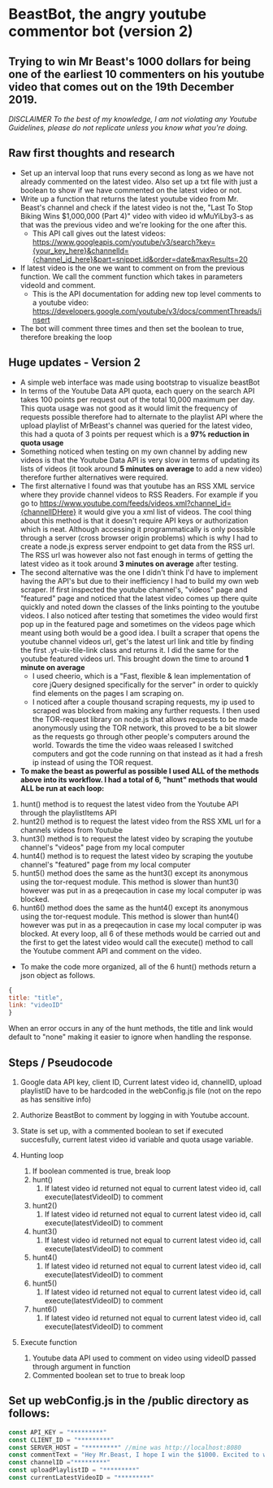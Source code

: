 # BeastBot, the angry youtube commentor bot (version 2)
## Trying to win Mr Beast's 1000 dollars for being one of the earliest 10 commenters on his youtube video that comes out on the 19th December 2019.

_*DISCLAIMER* To the best of my knowledge, I am not violating any Youtube Guidelines, please do not replicate unless you know what you're doing._

## Raw first thoughts and research
* Set up an interval loop that runs every second as long as we have not already commented on the latest video. Also set up a txt file with just a boolean to show if we have commented on the latest video or not.
* Write up a function that returns the latest youtube video from Mr. Beast's channel and check if the latest video is not the, "Last To Stop Biking Wins $1,000,000 (Part 4)" video with video id wMuYiLby3-s as that was the previous video and we're looking for the one after this.
  * This API call gives out the latest videos: https://www.googleapis.com/youtube/v3/search?key={your_key_here}&channelId={channel_id_here}&part=snippet,id&order=date&maxResults=20
* If latest video is the one we want to comment on from the previous function. We call the comment function which takes in parameters videoId and comment.
  * This is the API documentation for adding new top level comments to a youtube video:
https://developers.google.com/youtube/v3/docs/commentThreads/insert
* The bot will comment three times and then set the boolean to true, therefore breaking the loop

## Huge updates - Version 2
* A simple web interface was made using bootstrap to visualize beastBot
* In terms of the Youtube Data API quota, each query on the search API takes 100 points per request out of the total 10,000 maximum per day. This quota usage was not good as it would limit the frequency of requests possible therefore had to alternate to the playlist API where the upload playlist of MrBeast's channel was queried for the latest video, this had a quota of 3 points per request which is a **97% reduction in quota usage**
* Something noticed when testing on my own channel by adding new videos is that the Youtube Data API is very slow in terms of updating its lists of videos (it took around **5 minutes on average** to add a new video) therefore further alternatives were required.
* The first alternative I found was that youtube has an RSS XML service where they provide channel videos to RSS Readers. For example if you go to https://www.youtube.com/feeds/videos.xml?channel_id={channelIDHere} it would give you a xml list of videos. The cool thing about this method is that it doesn't require API keys or authorization which is neat. Although accessing it programmatically is only possible through a server (cross browser origin problems) which is why I had to create a node.js express server endpoint to get data from the RSS url. The RSS url was however also not fast enough in terms of getting the latest video as it took around **3 minutes on average** after testing.
* The second alternative was the one I didn't think I'd have to implement having the API's but due to their inefficiency I had to build my own web scraper. If first inspected the youtube channel's, "videos" page and "featured" page and noticed that the latest video comes up there quite quickly and noted down the classes of the links pointing to the youtube videos. I also noticed after testing that sometimes the video would first pop up in the featured page and sometimes on the videos page which meant using both would be a good idea. I built a scraper that opens the youtube channel videos url, get's the latest url link and title by finding the first .yt-uix-tile-link class and returns it. I did the same for the youtube featured videos url. This brought down the time to around **1 minute on average**
  * I used cheerio, which is a "Fast, flexible & lean implementation of core jQuery designed specifically for the server" in order to quickly find elements on the pages I am scraping on.
  * I noticed after a couple thousand scraping requests, my ip used to scraped was blocked from making any further requests. I then used the TOR-request library on node.js that allows requests to be made anonymously using the TOR network, this proved to be a bit slower as the requests go through other people's computers around the world. Towards the time the video waas released I switched computers and got the code running on that instead as it had a fresh ip instead of using the TOR request.
 * **To make the beast as powerful as possible I used ALL of the methods above into its workflow. I had a total of 6, "hunt" methods that would ALL be run at each loop:**
 1. hunt() method is to request the latest video from the Youtube API through the playlistItems API
 1. hunt2() method is to request the latest video from the RSS XML url for a channels videos from Youtube
 1. hunt3() method is to request the latest video by scraping the youtube channel's "videos" page from my local computer
 1. hunt4() method is to request the latest video by scraping the youtube channel's "featured" page from my local computer
 1. hunt5() method does the same as the hunt3() except its anonymous using the tor-request module. This method is slower than hunt3() however was put in as a preqecaution in case my local computer ip was blocked.
 1. hunt6() method does the same as the hunt4() except its anonymous using the tor-request module. This method is slower than hunt4() however was put in as a preqecaution in case my local computer ip was blocked.
 At every loop, all 6 of these methods would be carried out and the first to get the latest video would call the execute() method to call the Youtube comment API and comment on the video.
   * To make the code more organized, all of the 6 hunt() methods return a json object as follows.
 ```javascript
 {
 title: "title",
 link: "videoID"
 }
 ```
 When an error occurs in any of the hunt methods, the title and link would default to "none" making it easier to ignore when handling the response.




## Steps / Pseudocode
  1. Google data API key, client ID, Current latest video id, channelID, upload playlistID have to be hardcoded in the webConfig.js file (not on the repo as has sensitive info)
  1. Authorize BeastBot to comment by logging in with Youtube account.
  1. State is set up, with a commented boolean to set if executed succesfully, current latest video id variable and quota usage variable.
  1.  Hunting loop
      1. If boolean commented is true,  break loop
      1. hunt()
          1. If latest video id returned not equal to current latest video id, call execute(latestVideoID) to comment
      1. hunt2()
          1. If latest video id returned not equal to current latest video id, call execute(latestVideoID) to comment
      1. hunt3()
          1. If latest video id returned not equal to current latest video id, call execute(latestVideoID) to comment
      1. hunt4()
          1. If latest video id returned not equal to current latest video id, call execute(latestVideoID) to comment
      1. hunt5()
          1. If latest video id returned not equal to current latest video id, call execute(latestVideoID) to comment
      1. hunt6()
          1. If latest video id returned not equal to current latest video id, call execute(latestVideoID) to comment

  1. Execute function
      1. Youtube data API used to comment on video using videoID passed through argument in function
      1. Commented boolean set to true to break loop
## Set up webConfig.js in the /public directory as follows:
```javascript
const API_KEY = "*********"
const CLIENT_ID = "*********"
const SERVER_HOST = "*********" //mine was http://localhost:8080
const commentText = "Hey Mr.Beast, I hope I win the $1000. Excited to watch the video!!"
const channelID ="*********" 
const uploadPlaylistID = "*********"
const currentLatestVideoID = "*********"
```
